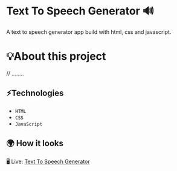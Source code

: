 # Text To Speech Generator 🔊
A text to speech generator app build with html, css and javascript.

# 💡About this project 
// ........

## ⚡Technologies
* `HTML`
* `CSS`
* `JavaScript`

## 🌍 How it looks 

🖥️ Live: [Text To Speech Generator](https://sadikahmetaydin.github.io/text-to-speech-generator/)
